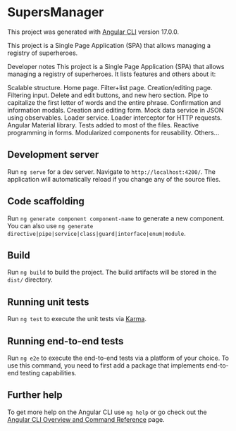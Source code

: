 # SupersManager

This project was generated with [Angular CLI](https://github.com/angular/angular-cli) version 17.0.0.

This project is a Single Page Application (SPA) that allows managing a registry of superheroes.

Developer notes This project is a Single Page Application (SPA) that allows managing a registry of superheroes. It lists features and others about it:

Scalable structure. 
Home page. 
Filter+list page. 
Creation/editing page. 
Filtering input. 
Delete and edit buttons, and new hero section. 
Pipe to capitalize the first letter of words and the entire phrase. 
Confirmation and information modals. 
Creation and editing form. 
Mock data service in JSON using observables. 
Loader service. 
Loader interceptor for HTTP requests. 
Angular Material library. 
Tests added to most of the files. 
Reactive programming in forms. Modularized components for reusability. Others...

## Development server

Run `ng serve` for a dev server. Navigate to `http://localhost:4200/`. The application will automatically reload if you change any of the source files.

## Code scaffolding

Run `ng generate component component-name` to generate a new component. You can also use `ng generate directive|pipe|service|class|guard|interface|enum|module`.

## Build

Run `ng build` to build the project. The build artifacts will be stored in the `dist/` directory.

## Running unit tests

Run `ng test` to execute the unit tests via [Karma](https://karma-runner.github.io).

## Running end-to-end tests

Run `ng e2e` to execute the end-to-end tests via a platform of your choice. To use this command, you need to first add a package that implements end-to-end testing capabilities.

## Further help

To get more help on the Angular CLI use `ng help` or go check out the [Angular CLI Overview and Command Reference](https://angular.io/cli) page.
